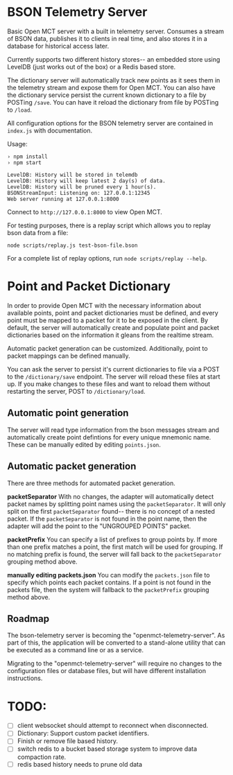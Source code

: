 # BSON Telemetry Server

Basic Open MCT server with a built in telemetry server.  Consumes a stream of
BSON data, publishes it to clients in real time, and also stores it in a 
database for historical access later.

Currently supports two different history stores-- an embedded store using LevelDB (just works out of the box) or a Redis based store.

The dictionary server will automatically track new points as it sees them in 
the telemetry stream and expose them for Open MCT.  You can also have the dictionary service persist the current known dictionary to a file by POSTing `/save`.  You can have it reload the dictionary from file by POSTing to `/load`.

All configuration options for the BSON telemetry server are contained in `index.js` with documentation.

Usage:

```
› npm install
› npm start                                               

LevelDB: History will be stored in telemdb
LevelDB: History will keep latest 2 day(s) of data.
LevelDB: History will be pruned every 1 hour(s).
BSONStreamInput: Listening on: 127.0.0.1:12345
Web server running at 127.0.0.1:8000
```

Connect to `http://127.0.0.1:8000` to view Open MCT.

For testing purposes, there is a replay script which allows you to replay 
bson data from a file:

```
node scripts/replay.js test-bson-file.bson
```

For a complete list of replay options, run `node scripts/replay --help`.

# Point and Packet Dictionary
In order to provide Open MCT with the necessary information about available
points, point and packet dictionaries must be defined, and every point 
must be mapped to a packet for it to be exposed in the client.  By default, the 
server will automatically create and populate point and packet dictionaries 
based on the information it gleans from the realtime stream.

Automatic packet generation can be customized.  Additionally, point to packet 
mappings can be defined manually.

You can ask the server to persist it's current dictionaries to file via a POST 
to the `/dictionary/save` endpoint.  The server will reload these files at 
start up.  If you make changes to these files and want to reload them without
restarting the server, POST to `/dictionary/load`.

## Automatic point generation

The server will read type information from the bson messages stream and 
automatically create point defintions for every unique mnemonic name.  These 
can be manually edited by editing `points.json`.

## Automatic packet generation

There are three methods for automated packet generation.

**packetSeparator**
With no changes, the adapter will automatically detect packet names by splitting
point names using the `packetSeparator`.  It will only split on the first 
`packetSeparator` found-- there is no concept of a nested packet. If the
`packetSeparator` is not found in the point name, then the adapter will add the 
point to the "UNGROUPED POINTS" packet.

**packetPrefix**
You can specify a list of prefixes to group points by.  If more than one prefix 
matches a point, the first match will be used for grouping.  If no matching 
prefix is found, the server will fall back to the `packetSeparator` grouping 
method above.

**manually editing packets.json**
You can modify the `packets.json` file to specify which points each packet 
contains.  If a point is not found in the packets file, then the system will 
fallback to the `packetPrefix` grouping method above.

## Roadmap

The bson-telemetry server is becoming the "openmct-telemetry-server".  As part
of this, the application will be converted to a stand-alone utility that can be executed as a command line or as a service.

Migrating to the "openmct-telemetry-server" will require no changes to the configuration files or database files, but will have different installation
instructions.


# TODO:
* [ ] client websocket should attempt to reconnect when disconnected.
* [ ] Dictionary: Support custom packet identifiers.
* [ ] Finish or remove file based history.
* [ ] switch redis to a bucket based storage system to improve data compaction rate.
* [ ] redis based history needs to prune old data
